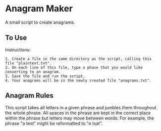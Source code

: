 # Anagram Maker

A small script to create anagrams.

## To Use

Instructions:

    1. Create a file in the same directory as the script, calling this file "plaintext.txt".
    2. On each line of this file, type a phase that you would like converting to an anagram.
    3. Save the file and run the script.
    4. Your anagrams will be in the newly created file "anagrams.txt".

## Anagram Rules

This script takes all letters in a given phrase and jumbles them throughout the whole phrase.
All spaces in the phrase are kept in the correct place within the phrase but letters may move between words.
For example, the phrase "a test" might be reformatted to "e tsat".